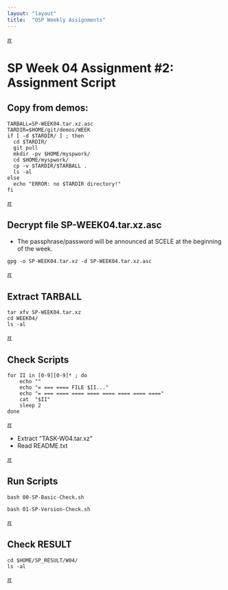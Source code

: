 ```yaml
---
layout: "layout"
title:  "OSP Weekly Assignments"
---
```


[&#x213C;](#idxXXX)<br id="idx000">
# SP Week 04 Assignment #2: Assignment Script

## Copy from demos:

```
TARBALL=SP-WEEK04.tar.xz.asc
TARDIR=$HOME/git/demos/WEEK
if [ -d $TARDIR/ ] ; then
  cd $TARDIR/
  git pull
  mkdir -pv $HOME/myspwork/
  cd $HOME/myspwork/
  cp -v $TARDIR/$TARBALL .
  ls -al
else
  echo "ERROR: no $TARDIR directory!"
fi

```

[&#x213C;](#)<br id="idx001">
## Decrypt file SP-WEEK04.tar.xz.asc

* The passphrase/password will be announced at SCELE at the beginning of the week.

```
gpg -o SP-WEEK04.tar.xz -d SP-WEEK04.tar.xz.asc

```

[&#x213C;](#)<br id="idx002">
## Extract TARBALL
```
tar xfv SP-WEEK04.tar.xz
cd WEEK04/
ls -al

```

[&#x213C;](#)<br id="idx003">
## Check Scripts
```
for II in [0-9][0-9]* ; do
    echo ""
    echo "= === ==== FILE $II..."
    echo "= === ==== ==== ==== ==== ==== ==== ===="
    cat  "$II"
    sleep 2
done

```

[&#x213C;](#)<br id="idx004">

* Extract "TASK-W04.tar.xz"
* Read README.txt


[&#x213C;](#)<br id="idx005">
## Run Scripts

```
bash 00-SP-Basic-Check.sh

bash 01-SP-Version-Check.sh

```

[&#x213C;](#)<br id="idx006">
## Check RESULT
```
cd $HOME/SP_RESULT/W04/
ls -al

```

[&#x213C;](#)<br id="idxXXX"><br>

